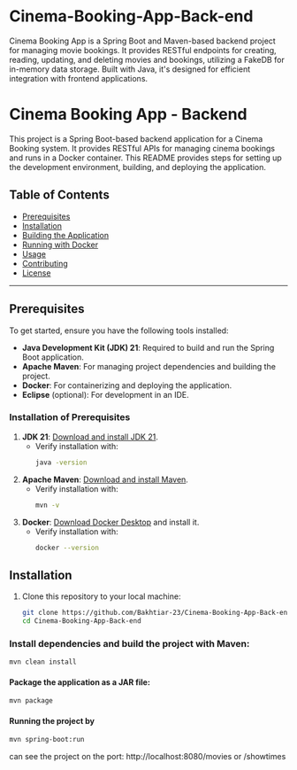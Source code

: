 # Cinema-Booking-App-Back-end
Cinema Booking App is a Spring Boot and Maven-based backend project for managing movie bookings. It provides RESTful endpoints for creating, reading, updating, and deleting movies and bookings, utilizing a FakeDB for in-memory data storage. Built with Java, it's designed for efficient integration with frontend applications.

# Cinema Booking App - Backend

This project is a Spring Boot-based backend application for a Cinema Booking system. It provides RESTful APIs for managing cinema bookings and runs in a Docker container. This README provides steps for setting up the development environment, building, and deploying the application.

## Table of Contents
- [Prerequisites](#prerequisites)
- [Installation](#installation)
- [Building the Application](#building-the-application)
- [Running with Docker](#running-with-docker)
- [Usage](#usage)
- [Contributing](#contributing)
- [License](#license)

---

## Prerequisites

To get started, ensure you have the following tools installed:

- **Java Development Kit (JDK) 21**: Required to build and run the Spring Boot application.
- **Apache Maven**: For managing project dependencies and building the project.
- **Docker**: For containerizing and deploying the application.
- **Eclipse** (optional): For development in an IDE.

### Installation of Prerequisites

1. **JDK 21**: [Download and install JDK 21](https://www.oracle.com/java/technologies/javase/jdk21-archive-downloads.html).
   - Verify installation with:
     ```bash
     java -version
     ```
2. **Apache Maven**: [Download and install Maven](https://maven.apache.org/install.html).
   - Verify installation with:
     ```bash
     mvn -v
     ```
3. **Docker**: [Download Docker Desktop](https://www.docker.com/products/docker-desktop) and install it.
   - Verify installation with:
     ```bash
     docker --version
     ```

## Installation

1. Clone this repository to your local machine:
   ```bash
   git clone https://github.com/Bakhtiar-23/Cinema-Booking-App-Back-end.git
   cd Cinema-Booking-App-Back-end
### Install dependencies and build the project with Maven:
```bash
mvn clean install
```
#### Package the application as a JAR file:
```bash
mvn package
```
#### Running the project by
```bash
mvn spring-boot:run
```
can see the project on the port: http://localhost:8080/movies or /showtimes


